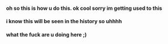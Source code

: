 #### oh so this is how u do this. ok cool sorry im getting used to this
#### i know this will be seen in the history so uhhhh
#### what the fuck are u doing here ;)
